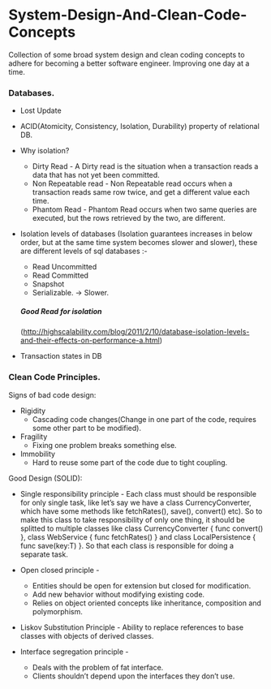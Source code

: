 # System-Design-And-Clean-Code-Concepts
Collection of some broad system design and clean coding concepts to adhere for becoming a better software engineer.
Improving one day at a time.

### Databases.

* Lost Update
* ACID(Atomicity, Consistency, Isolation, Durability) property of relational DB.
* Why isolation?
    * Dirty Read - A Dirty read is the situation when a transaction reads a data that has not yet been committed. 
    * Non Repeatable read - Non Repeatable read occurs when a transaction reads same row twice, and get a different value each time.
    * Phantom Read - Phantom Read occurs when two same queries are executed, but the rows retrieved by the two, are different.
* Isolation levels of databases (Isolation guarantees increases in below order, but at the same time system becomes slower and slower), these are different levels of sql databases :-
    * Read Uncommitted 
    * Read Committed 
    * Snapshot
    * Serializable. -> Slower.
    
    ##### Good Read for isolation
    (http://highscalability.com/blog/2011/2/10/database-isolation-levels-and-their-effects-on-performance-a.html)

* Transaction states in DB

### Clean Code Principles.

Signs of bad code design:
* Rigidity
    * Cascading code changes(Change in one part of the code, requires some other part to be modified).
* Fragility
    * Fixing one problem breaks something else.
* Immobility
    * Hard to reuse some part of the code due to tight coupling.
    
Good Design (SOLID):
* Single responsibility principle - Each class must should be responsible for only single task, like let’s say we have a class CurrencyConverter, which have some methods like fetchRates(), save(), convert() etc). So to make this class to take responsibility of only one thing, it should be splitted  to multiple classes like class CurrencyConverter { func convert() }, class WebService { func fetchRates() } and class LocalPersistence { func save<T>(key:T) }. So that each class is responsible for doing a separate task.
   
* Open closed principle - 
  * Entities should be open for extension but closed for modification.
  * Add new behavior without modifying existing code.
  * Relies on object oriented concepts like inheritance, composition and polymorphism.
  
* Liskov Substitution Principle - Ability to replace references to base classes with objects of derived classes.
* Interface segregation principle  - 
  * Deals with the problem of fat interface.
  * Clients shouldn’t depend upon the interfaces they don’t use.



